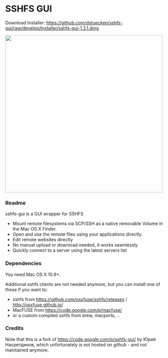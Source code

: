 SSHFS GUI
=========

Download Installer: https://github.com/dstuecken/sshfs-gui/raw/develop/Installer/sshfs-gui-1.3.1.dmg

<img src="https://raw.githubusercontent.com/dstuecken/sshfs-gui/develop/screenshot.png" width="500">

### Readme

sshfs-gui is a GUI wrapper for SSHFS

- Mount remote filesystems via SCP/SSH as a native removable Volume in the Mac OS X Finder.
- Open and use the remote files using your applications directly. 
- Edit remote websites directly
- No manual upload or download needed, it works seamlessly 
- Quickly connect to a server using the latest servers list

### Dependencies

You need Mac OS X 10.9+.

Additional sshfs clients are not needed anymore, but you can install one of these if you want to:

  - sshfs from https://github.com/osxfuse/sshfs/releases / http://osxfuse.github.io/
  - MacFUSE from https://code.google.com/p/macfuse/
  - or a custom compiled sshfs from brew, macports, ..

### Credits 

Note that this is a fork of https://code.google.com/p/sshfs-gui/ by Юрий Насретдинов, which unfortunately is not hosted on github - and not maintained anymore.
